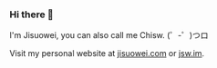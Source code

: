 ### Hi there 👋

I'm Jisuowei, you can also call me Chisw. (゜-゜)つロ

Visit my personal website at [jisuowei.com](https://jisuowei.com) or [jsw.im](http://jsw.im).

